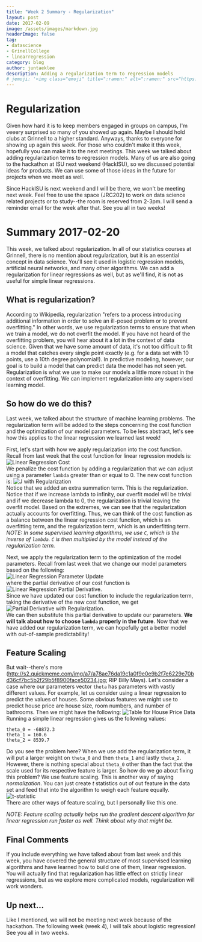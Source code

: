 ```yaml
---
title: "Week 2 Summary - Regularization"
layout: post
date: 2017-02-09
image: /assets/images/markdown.jpg
headerImage: false
tag:
- datascience
- GrinellCollege
- linearregression 
category: blog
author: juntaeklee
description: Adding a regularization term to regression models 
# jemoji: '<img class="emoji" title=":ramen:" alt=":ramen:" src="https://assets.raw.githubusercontent.com/images/icons/emoji/unicode/1f35c.png" height="20" width="20" align="absmiddle">'
---
```


# Regularization  
Given how hard it is to keep members engaged in groups on campus, I'm veeery surprised so many of you showed up again. Maybe I should hold clubs at Grinnell to a higher standard. Anyways, thanks to everyone for showing up again this week. For those who couldn't make it this week, hopefully you can make it to the next meetings. This week we talked about adding regularization terms to regression models. Many of us are also going to the hackathon at ISU next weekend (HackISU), so we discussed potential ideas for products. We can use some of those ideas in the future for projects when we meet as well.

Since HackISU is next weekend and I will be there, we won't be meeting next week. Feel free to use the space (JRC202) to work on data science related projects or to study--the room is reserved from 2-3pm. I will send a reminder email for the week after that. See you all in two weeks!  

# Summary 2017-02-20  
This week, we talked about regularization. In all of our statistics courses at Grinnell, there is no mention about regularization, but it is an essential concept in data science. You'll see it used in logistic regression models, artificial neural networks, and many other algorithms. We can add a regularization for linear regressions as well, but as we'll find, it is not as useful for simple linear regressions. 

## What is regularization?  
According to Wikipedia, regularization "refers to a process introducing additional information in order to solve an ill-posed problem or to prevent overfitting." In other words, we use regularization terms to ensure that when we train a model, we do not overfit the model. If you have not heard of the overfitting problem, you will hear about it a lot in the context of data science. Given that we have some amount of data, it's not too difficult to fit a model that catches every single point exactly (e.g. for a data set with 10 points, use a 10th degree polynomial!). In predictive modeling, however, our goal is to build a model that can predict data the model has not seen yet. Regularization is what we use to make our models a little more robust in the context of overfitting. We can implement regularization into any supervised learning model.  

## So how do we do this?  
Last week, we talked about the structure of machine learning problems. The regularization term will be added to the steps concerning the cost function and the optimization of our model parameters. To be less abstract, let's see how this applies to the linear regression we learned last week!  

First, let's start with how we apply regularization into the cost function. Recall from last week that the cost function for linear regression models is:  
![Linear Regression Cost][week1J]  
We penalize the cost function by adding a regularization that we can adjust using a parameter `lambda` greater than or equal to 0. The new cost function is:
![J with Regularization][week2J]  
Notice that we added an extra summation term. This is the regularization. Notice that if we increase lambda to infinity, our overfit model will be trivial and if we decrease lambda to 0, the regularization is trivial leaving the overfit model. Based on the extremes, we can see that the regularization actually accounts for overfitting. Thus, we can think of the cost function as a balance between the linear regression cost function, which is an overfitting term, and the regularization term, which is an underfitting term.  
*NOTE: In some supervised learning algorithms, we use `C`, which is the inverse of `lambda`. `C` is then multiplied by the model instead of the regularization term.*  

Next, we apply the regularization term to the optimization of the model parameters. Recall from last week that we change our model parameters based on the following:  
![Linear Regression Parameter Update][week1theta]  
where the partial derivative of our cost function is  
![Linear Regression Partial Derivative][week1der].  
Since we have updated our cost function to include the regularization term, taking the derivative of the new cost function, we get  
![Partial Derivative with Regularization][week2der].  
We can then substitute this partial derivative to update our parameters. **We will talk about how to choose `lambda` properly in the future**. Now that we have added our regularization term, we can hopefully get a better model with out-of-sample predictability!  

## Feature Scaling
But wait--there's more (http://s2.quickmeme.com/img/a7/a78ae76da19c1a0f9e0e9b2f7e6229e70bd36cf7bc5b2f29b5f8900face50234.jpg; RIP Billy Mays). Let's consider a case where our parameters vector `theta` has parameters with vastly different values. For example, let us consider using a linear regression to predict the values of houses. Some obvious features we might use to predict house price are house size, room numbers, and number of bathrooms. Then we might have the following: 
![Table for House Price Data][week2table]  
Running a simple linear regression gives us the following values:  
```
theta_0 = -68872.3  
theta_1 = 160.6  
theta_2 = 8539.7  
```
Do you see the problem here? When we use add the regularization term, it will put a larger weight on `theta_0` and then `theta_1` and lastly `theta_2`. However, there is nothing special about `theta_0` other than the fact that the scale used for its respective feature is larger. So how do we go about fixing this problem? We use feature scaling. This is another way of saying *normalization*. You can just create *t* statistics out of out feature in the data set and feed that into the algorithm to weigh each feature equally.  
![t-statistic][week2t]  
There are other ways of feature scaling, but I personally like this one.  

*NOTE: Feature scaling actually helps run the gradient descent algorithm for linear regression run faster as well. Think about why that might be.*  

## Final Comments   
If you include everything we have talked about from last week and this week, you have covered the general structure of most supervised learning algorithms and have learned how to build one of them, linear regression. You will actually find that regularization has little effect on strictly linear regressions, but as we explore more complicated models, regularization will work wonders.  

## Up next...  
Like I mentioned, we will not be meeting next week because of the hackathon. The following week (week 4), I will talk about logistic regression! See you all in two weeks.



[week1J]: https://raw.githubusercontent.com/leejunta/juntaeklee/gh-pages/assets/equations/week1J.gif
[week2J]: https://raw.githubusercontent.com/leejunta/juntaeklee/gh-pages/assets/equations/week2J.gif
[week1theta]: https://raw.githubusercontent.com/leejunta/juntaeklee/gh-pages/assets/equations/week1theta.gif
[week1der]: https://raw.githubusercontent.com/leejunta/juntaeklee/gh-pages/assets/equations/week1der.gif
[week2der]: https://raw.githubusercontent.com/leejunta/juntaeklee/gh-pages/assets/equations/week1der.gif
[week2table]: https://raw.githubusercontent.com/leejunta/juntaeklee/gh-pages/assets/equations/week2table.gif
[week2t]: https://raw.githubusercontent.com/leejunta/juntaeklee/gh-pages/assets/equations/week2t.gif



